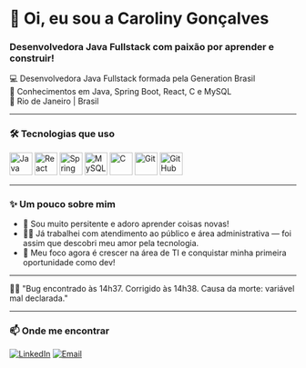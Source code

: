 <h1 align="left">👋 Oi, eu sou a Caroliny Gonçalves</h1>
<h3 align="left">Desenvolvedora Java Fullstack com paixão por aprender e construir!</h3>


  💻 Desenvolvedora Java Fullstack formada pela Generation Brasil<br>
  🚀 Conhecimentos em Java, Spring Boot, React, C e MySQL<br>
  📍 Rio de Janeiro | Brasil


---

### 🛠️ Tecnologias que uso

<p align="left">
  <img src="https://cdn.jsdelivr.net/gh/devicons/devicon/icons/java/java-original.svg" width="40" height="40" alt="Java"/>
  <img src="https://cdn.jsdelivr.net/gh/devicons/devicon/icons/react/react-original.svg" width="40" height="40" alt="React"/>
  <img src="https://cdn.jsdelivr.net/gh/devicons/devicon/icons/spring/spring-original.svg" width="40" height="40" alt="Spring Boot"/>
  <img src="https://cdn.jsdelivr.net/gh/devicons/devicon/icons/mysql/mysql-original.svg" width="40" height="40" alt="MySQL"/>
  <img src="https://cdn.jsdelivr.net/gh/devicons/devicon/icons/c/c-original.svg" width="40" height="40" alt="C"/>
  <img src="https://cdn.jsdelivr.net/gh/devicons/devicon/icons/git/git-original.svg" width="40" height="40" alt="Git"/>
  <img src="https://cdn.jsdelivr.net/gh/devicons/devicon/icons/github/github-original.svg" width="40" height="40" alt="GitHub"/>
</p>

---

### ✨ Um pouco sobre mim

- 🧠 Sou muito persitente e adoro aprender coisas novas!  
- 👩‍💼 Já trabalhei com atendimento ao público e área administrativa — foi assim que descobri meu amor pela tecnologia.  
- 🎯 Meu foco agora é crescer na área de TI e conquistar minha primeira oportunidade como dev!


---

🕵️‍♀️ "Bug encontrado às 14h37. Corrigido às 14h38. Causa da morte: variável mal declarada."

---

### 📫 Onde me encontrar

[![LinkedIn](https://img.shields.io/badge/LinkedIn-0077B5?style=for-the-badge&logo=linkedin&logoColor=white)](https://www.linkedin.com/in/caroliny-gonçalves/)
[![Email](https://img.shields.io/badge/E--mail-D14836?style=for-the-badge&logo=gmail&logoColor=white)](mailto:carolinypeixoto@outlook.com)


